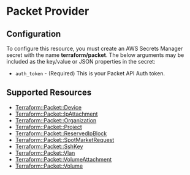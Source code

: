 # Packet Provider

## Configuration

To configure this resource, you must create an AWS Secrets Manager secret with the name **terraform/packet**. The below arguments may be included as the key/value or JSON properties in the secret:

* `auth_token` - (Required) This is your Packet API Auth token.


## Supported Resources

* [Terraform::Packet::Device](docs/providers/packet/Device.md)
* [Terraform::Packet::IpAttachment](docs/providers/packet/IpAttachment.md)
* [Terraform::Packet::Organization](docs/providers/packet/Organization.md)
* [Terraform::Packet::Project](docs/providers/packet/Project.md)
* [Terraform::Packet::ReservedIpBlock](docs/providers/packet/ReservedIpBlock.md)
* [Terraform::Packet::SpotMarketRequest](docs/providers/packet/SpotMarketRequest.md)
* [Terraform::Packet::SshKey](docs/providers/packet/SshKey.md)
* [Terraform::Packet::Vlan](docs/providers/packet/Vlan.md)
* [Terraform::Packet::VolumeAttachment](docs/providers/packet/VolumeAttachment.md)
* [Terraform::Packet::Volume](docs/providers/packet/Volume.md)
